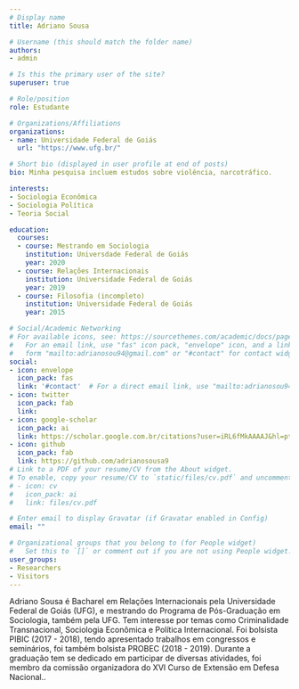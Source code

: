 ```yaml
---
# Display name
title: Adriano Sousa

# Username (this should match the folder name)
authors:
- admin

# Is this the primary user of the site?
superuser: true

# Role/position
role: Estudante

# Organizations/Affiliations
organizations:
- name: Universidade Federal de Goiás
  url: "https://www.ufg.br/"

# Short bio (displayed in user profile at end of posts)
bio: Minha pesquisa incluem estudos sobre violência, narcotráfico.

interests:
- Sociologia Econômica
- Sociologia Política
- Teoria Social

education:
  courses:
  - course: Mestrando em Sociologia
    institution: Universdade Federal de Goiás
    year: 2020
  - course: Relações Internacionais
    institution: Universidade Federal de Goiás  
    year: 2019
  - course: Filosofia (incompleto)
    institution: Universidade Federal de Goiás
    year: 2015

# Social/Academic Networking
# For available icons, see: https://sourcethemes.com/academic/docs/page-builder/#icons
#   For an email link, use "fas" icon pack, "envelope" icon, and a link in the
#   form "mailto:adrianosou94@gmail.com" or "#contact" for contact widget.
social:
- icon: envelope
  icon_pack: fas
  link: '#contact'  # For a direct email link, use "mailto:adrianosou94@gmail.com".
- icon: twitter
  icon_pack: fab
  link: 
- icon: google-scholar
  icon_pack: ai
  link: https://scholar.google.com.br/citations?user=iRL6fMkAAAAJ&hl=pt-BR
- icon: github
  icon_pack: fab
  link: https://github.com/adrianosousa9
# Link to a PDF of your resume/CV from the About widget.
# To enable, copy your resume/CV to `static/files/cv.pdf` and uncomment the lines below.
# - icon: cv
#   icon_pack: ai
#   link: files/cv.pdf

# Enter email to display Gravatar (if Gravatar enabled in Config)
email: ""

# Organizational groups that you belong to (for People widget)
#   Set this to `[]` or comment out if you are not using People widget.
user_groups:
- Researchers
- Visitors
---
```


Adriano Sousa é Bacharel em Relações Internacionais pela Universidade Federal de Goiás (UFG), e mestrando do Programa de Pós-Graduação em Sociologia, também pela UFG. Tem interesse por temas como Criminalidade Transnacional, Sociologia Econômica e Política Internacional. Foi bolsista PIBIC (2017 - 2018), tendo apresentado trabalhos em congressos e seminários, foi também bolsista PROBEC (2018 - 2019). Durante a graduação tem se dedicado em participar de diversas atividades, foi membro da comissão organizadora do XVI Curso de Extensão em Defesa Nacional..
